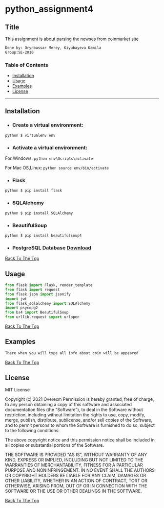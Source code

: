 # python_assignment4

## Title
This assignment is about parsing the newses from coinmarket site
```html
Done by: Orynbassar Merey, Kiyubayeva Kamila
Group:SE-2010
```

### Table of Contents
- [Installation](#installation)
- [Usage](#usage)
- [Examples](#examples)
- [License](#lisense)

---

## Installation

* ### Create a virtual environment:
```python $ virtualenv env```
* ### Activate a virtual environment:
For Windows:
```python env\Scripts\activate```

For Mac OS,Linux:
```python source env/bin/activate```

* ### Flask
```python $ pip install flask```

* ### SQLAlchemy
```python $ pip install SQLAlchemy ```
* ### BeautifulSoup
```python $ pip install beautifulsoup4```
* ### PostgreSQL Database [Download](https://www.enterprisedb.com/downloads/postgres-postgresql-downloads)



[Back To The Top](#python_assignment4)

## Usage

```python
from flask import Flask, render_template
from flask import request
from flask.json import jsonify
import jwt
from flask_sqlalchemy import SQLAlchemy
import psycopg2
from bs4 import BeautifulSoup
from urllib.request import urlopen

```
[Back To The Top](#python_assignment4)
## Examples
```html
There when you will type all info about coin will be appeared

```
[Back To The Top](#python_assignment4)

## License

MIT License

Copyright (c) 2021 Overexm
Permission is hereby granted, free of charge, to any person obtaining a copy
of this software and associated documentation files (the "Software"), to deal
in the Software without restriction, including without limitation the rights
to use, copy, modify, merge, publish, distribute, sublicense, and/or sell
copies of the Software, and to permit persons to whom the Software is
furnished to do so, subject to the following conditions:

The above copyright notice and this permission notice shall be included in all
copies or substantial portions of the Software.

THE SOFTWARE IS PROVIDED "AS IS", WITHOUT WARRANTY OF ANY KIND, EXPRESS OR
IMPLIED, INCLUDING BUT NOT LIMITED TO THE WARRANTIES OF MERCHANTABILITY,
FITNESS FOR A PARTICULAR PURPOSE AND NONINFRINGEMENT. IN NO EVENT SHALL THE
AUTHORS OR COPYRIGHT HOLDERS BE LIABLE FOR ANY CLAIM, DAMAGES OR OTHER
LIABILITY, WHETHER IN AN ACTION OF CONTRACT, TORT OR OTHERWISE, ARISING FROM,
OUT OF OR IN CONNECTION WITH THE SOFTWARE OR THE USE OR OTHER DEALINGS IN THE
SOFTWARE.

[Back To The Top](#python_assignment4)

